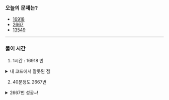 ### 오늘의 문제는?
- [16918](https://www.acmicpc.net/problem/16918)
- [2667](https://www.acmicpc.net/problem/2667)
- [13549](https://www.acmicpc.net/problem/13549)

---
### 풀이 시간 

1. 1시간 : 16918 번

<details>
  <summary>내 코드에서 잘못된 점</summary>
  
  네 코드에서 잘못된 부분을 분석해 줄게!  

---

## **1️⃣ `Arr[i][j] == 'O'` → `=` 오타**  
### **🔴 오류 코드 (오타)**  
```python
for i in range(R):
    for j in range(C):
        if Arr[i][j] == 'O':
            Bombq.append((i,j))
        else:
            Arr[i][j] == 'O'  # ❌ 잘못된 코드 (조건문인데 대입을 시도함)
```
### **✅ 수정 코드**  
```python
for i in range(R):
    for j in range(C):
        if Arr[i][j] == 'O':
            Bombq.append((i, j))
        else:
            Arr[i][j] = 'O'  # ✅ 올바르게 대입
```
🚨 **오류 설명:**  
- `Arr[i][j] == 'O'`는 비교 연산자(`==`)인데, 대입을 해야 할 부분에서 `==`를 사용해서 **의미 없는 비교 연산이 되어버림**.  
- `Arr[i][j] = 'O'`로 **대입 연산자(`=`)**를 사용해야 함.

---

## **2️⃣ `bomb()` 함수에서 폭탄을 제거하는 로직이 잘못됨**
### **🔴 오류 코드**  
```python
for x, y in list(Bombq):
    Arr[x][y] = "."
    for i in range(4):
        nx = dx[i] + x
        ny = dy[i] + y 
        if 0 <= nx < R and 0 <= ny < C:
            if Arr[nx][ny] == "O":
                Arr[nx][ny] = "."
```
🚨 **오류 설명:**  
1. `Bombq`를 `list(Bombq)`로 변환해서 **반복문을 돌면서도 `Bombq`를 변경하지 않음**  
   - 하지만 이후에 새 폭탄을 저장하는 로직이 없음 → 즉, 폭발 후 **새로운 폭탄 위치를 기억하지 않음**
2. `Bombq.clear()`로 큐를 초기화하고, 새로운 폭탄 위치를 다시 저장해야 함.

### **✅ 수정 코드**  
```python
# 폭발하는 폭탄 위치를 먼저 저장
explode_positions = set(Bombq)

# 폭발 시킴
for x, y in explode_positions:
    Arr[x][y] = "."
    for i in range(4):
        nx = dx[i] + x
        ny = dy[i] + y
        if 0 <= nx < R and 0 <= ny < C:
            Arr[nx][ny] = "."

# 새로운 폭탄 위치 저장
Bombq.clear()
for i in range(R):
    for j in range(C):
        if Arr[i][j] == "O":
            Bombq.append((i, j))
```
🛠 **수정된 점:**  
✅ **폭발한 위치를 `explode_positions`에 먼저 저장** (기존 큐를 활용)  
✅ **폭발한 후, 새롭게 남아있는 폭탄 위치를 다시 `Bombq`에 저장**  

---

## **3️⃣ 폭탄 설치 과정에서 `Arr[i][j] = 'O'`을 제대로 저장하지 않음**
### **🔴 오류 코드**  
```python
if cnt % 2 == 0:  # 짝수 초라면 폭탄 설치
    for i in range(R):
        for j in range(C):
            if Arr[i][j] == ".":
                print("현재 cnt 값 : ", cnt)
                Bombq.append((i,j))
                Arr[i][j] = 'O'  # ❌ 새로운 폭탄을 설치해야 하는데 저장이 제대로 안 됨
```
🚨 **오류 설명:**  
- `Bombq.append((i,j))`를 하면서도, **이미 'O'가 있는 위치까지 포함됨**
- 모든 빈칸을 **완전히 새로운 폭탄으로 덮어야 함**
- **단순히 빈칸만 확인하지 말고, 전체를 덮어야 함!**  

### **✅ 수정 코드**
```python
if cnt % 2 == 0:  # 짝수 초라면
    for i in range(R):
        for j in range(C):
            Arr[i][j] = 'O'  # ❗ 빈칸 여부와 상관없이 전체를 'O'로 덮어야 함
```
🛠 **수정된 점:**  
✅ **폭탄이 있든 없든 모든 칸을 'O'로 덮도록 변경**

---

## **4️⃣ `while` 루프가 끝까지 실행되지 않음**
### **🔴 오류 코드**  
```python
cnt = 1
while cnt < N:
    print("현재 cnt 값 : ", cnt)
    cnt += 1
```
🚨 **오류 설명:**  
- `cnt`가 증가하면서 **N이 1일 경우 `while` 루프에 아예 안 들어감**  
- 하지만 `N == 1`을 처리하는 부분이 따로 있으므로 괜찮음  
- 문제는 **폭탄이 설치된 이후 폭발 시점에서 올바르게 갱신되지 않음**  

### **✅ 수정 코드**
```python
cnt = 1
while cnt < N:
    cnt += 1
    if cnt % 2 == 0:
        for i in range(R):
            for j in range(C):
                Arr[i][j] = 'O'  # 전체 폭탄 설치
    else:
        simulate()  # 폭탄 폭발 (함수 분리)
```
🛠 **수정된 점:**  
✅ **짝수 초면 전체 폭탄 덮기 → 홀수 초면 `simulate()`로 폭발 처리**  
✅ **로직이 더 깔끔해짐**  

---

## **📌 정리: 네 코드의 주요 오류**
❌ `Arr[i][j] == 'O'`에서 `=`을 사용하지 않음 → **오타 수정 필요**  
❌ `Bombq`에서 폭발 후 새로운 폭탄 위치를 저장하지 않음 → **새로운 큐 갱신 필요**  
❌ 폭탄을 설치할 때 **빈칸이 아닌 모든 칸을 덮어야 함** → **설치 로직 수정**  
❌ `while` 루프 내에서 폭탄을 올바르게 처리하지 않음 → **패턴을 활용해 깔끔하게 개선**  

---

이제 네 코드가 어떻게 개선되었는지 이해했어?  
이제 정답 코드로 바꿔서 **성공적으로 "맞았습니다!" 받을 수 있을 거야!** 😊🔥

</details>

2. 40분정도 2667번 
<details>
  <summary>2667번 성공~!</summary>
  ![alt text](image-1.png)
  - 몰랐던 것 : print("\n".join(map(str, answer)))
    - 이렇게 출력을 해야 하나하나 줄바꿈 해서 주루룩 출력 쉽게 가능 
    - 바보같았던 짓 : 1을 int로 변환했어서.. ==1 로 비교해야하는데 문자열로 비교했음
    - 

</details>